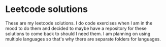 # Leetcode solutions

These are my leetcode solutions. I do code exercises when I am in the mood to do them and decided
to maybe have a repository for these solutions to come back to should I need them. I am planning
on using multiple languages so that's why there are separate folders for languages.
